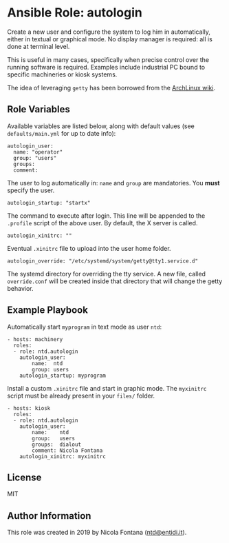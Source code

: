 Ansible Role: autologin
=======================

Create a new user and configure the system to log him in automatically,
either in textual or graphical mode. No display manager is required: all
is done at terminal level.

This is useful in many cases, specifically when precise control over the
running software is required. Examples include industrial PC bound to
specific machineries or kiosk systems.

The idea of leveraging `getty` has been borrowed from the
[ArchLinux wiki](https://wiki.archlinux.org/index.php/Getty#Automatic_login_to_virtual_console).

Role Variables
--------------

Available variables are listed below, along with default values (see
`defaults/main.yml` for up to date info):

    autologin_user:
      name: "operator"
      group: "users"
      groups:
      comment:

The user to log automatically in: `name` and `group` are mandatories.
You **must** specify the user.

    autologin_startup: "startx"

The command to execute after login. This line will be appended to the
`.profile` script of the above user. By default, the X server is called.

    autologin_xinitrc: ""

Eventual `.xinitrc` file to upload into the user home folder.

    autologin_override: "/etc/systemd/system/getty@tty1.service.d"

The systemd directory for overriding the tty service. A new file, called
`override.conf` will be created inside that directory that will change
the getty behavior.

Example Playbook
----------------

Automatically start `myprogram` in text mode as user `ntd`:

    - hosts: machinery
      roles:
      - role: ntd.autologin
        autologin_user:
            name:  ntd
            group: users
        autologin_startup: myprogram

Install a custom `.xinitrc` file and start in graphic mode. The
`myxinitrc` script must be already present in your `files/` folder.

    - hosts: kiosk
      roles:
      - role: ntd.autologin
        autologin_user:
            name:    ntd
            group:   users
            groups:  dialout
            comment: Nicola Fontana
        autologin_xinitrc: myxinitrc

License
-------

MIT

Author Information
------------------

This role was created in 2019 by Nicola Fontana (ntd@entidi.it).
